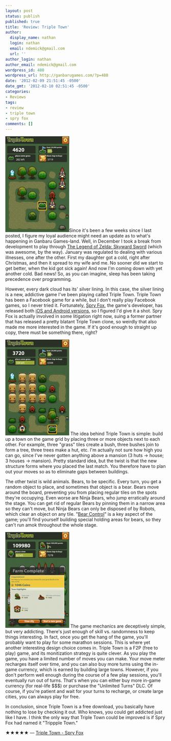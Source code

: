 ```yaml
---
layout: post
status: publish
published: true
title: 'Review: Triple Town'
author:
  display_name: nathan
  login: nathan
  email: ndemick@gmail.com
  url: ''
author_login: nathan
author_email: ndemick@gmail.com
wordpress_id: 480
wordpress_url: http://ganbarugames.com/?p=480
date: '2012-02-09 21:51:45 -0500'
date_gmt: '2012-02-10 02:51:45 -0500'
categories:
- Reviews
tags:
- review
- triple town
- spry fox
comments: []
---
```

<a href="/assets/uploads/2012/02/triple-town-beginning.png"><img src="/assets/uploads/2012/02/triple-town-beginning-200x300.png" alt="" title="Just starting out" width="200" height="300" class="alignright size-medium wp-image-486" /></a>Since it's been a few weeks since I last posted, I figure my loyal audience might need an update as to what's happening in Ganbaru Games-land. Well, in December I took a break from development to play through <a href="http://www.zelda.com/skywardsword/" title="The Legend of Zelda: Skyward Sword">The Legend of Zelda: Skyward Sword</a> (which was awesome, by the way). January was regulated to dealing with various illnesses, one after the other. First my daughter got a cold, right after Christmas, and then it spread to my wife and me. No sooner did we start to get better, when the kid got sick again! And now I'm coming down with yet another cold. Bad news! So, as you can imagine, sleep has been taking precedence over programming. </p>

However, every dark cloud has its' silver lining. In this case, the silver
lining is a new, addictive game I've been playing called Triple Town. Triple
Town has been a Facebook game for a while, but I don't really play Facebook
games, so I never tried it. Fortunately, [Spry Fox](http://www.spryfox.com/),
the game's developer, has released both [iOS and Android versions](http://www.spryfox.com/2012/01/triple-town-for-ios-and-android.html),
so I figured I'd give it a shot. Spry Fox is actually involved in some litigation
right now, suing a former partner that has released a pretty blatant Triple Town
clone, so weirdly that also made me more interested in the game. If it's good
enough to straight up copy, there must be something there, right?

<a href="/assets/uploads/2012/02/triple-town-bears.png"><img src="/assets/uploads/2012/02/triple-town-bears-200x300.png" alt="Bears Gone Wild!" width="200" height="300" class="alignleft size-medium"></a>
The idea behind Triple Town is simple: build up a town on the game grid by placing three or more objects next to each other. For example, three "grass" tiles create a bush, three bushes join to form a tree, three trees make a hut, etc. I'm actually not sure how high you can go, since I've never gotten anything above a mansion (3 huts -> house; 3 houses -> mansion). Pretty standard idea, but the twist is that the new structure forms where you placed the last match. You therefore have to plan out your moves so as to eliminate gaps between buildings. </p>

The other twist is wild animals. Bears, to be specific. Every turn, you get a random
object to place, and sometimes that object is a bear. Bears move around the board,
preventing you from placing regular tiles on the spots they're occupying. Even
worse are Ninja Bears, who jump erratically around the stage. You can get rid of
regular Bears by pinning them in a narrow area so they can't move, but Ninja Bears
can only be disposed of by Robots, which clear an object on any tile.
"[Bear Control](http://tripletown.blogspot.com/2012/02/controlling-your-bears.html)"
is a key aspect of the game; you'll find yourself building special holding areas
for bears, so they can't run amok throughout the whole stage.

<a href="/assets/uploads/2012/02/triple-town-end.png"><img src="/assets/uploads/2012/02/triple-town-end-200x300.png" alt="Finished building a town" width="200" height="300" class="alignright size-medium"></a>
The game mechanics are deceptively simple, but very addicting. There's just enough of skill vs. randomness to keep things interesting. In fact, once you get the hang of the game, you'll probably want to play for some marathon sessions. This is where yet another interesting design choice comes in. Triple Town is a F2P (free to play) game, and its monitization strategy is quite clever. As you play the game, you have a limited number of moves you can make. Your move meter recharges itself over time, and you can also buy more turns using the in-game currency, which is earned by building large towns. However, if you don't perform well enough during the course of a few play sessions, you'll eventually run out of turns. That's when you can either buy more in-game currency (for real-life $$$) or purchase the "Unlimited Turns" DLC. Of course, if you're patient and wait for your turns to recharge, or create large cities, you can always play for free.</p>

In conclusion, since Triple Town is a free download, you basically have nothing
to lose by checking it out. Who knows, you could get addicted just like I have.
I think the only way that Triple Town could be improved is if Spry Fox had named
it "Trippple Town."

★★★★★ &mdash; [Triple Town - Spry Fox](https://itunes.apple.com/us/app/triple-town-fun-addictive/id490532168?mt=8)
